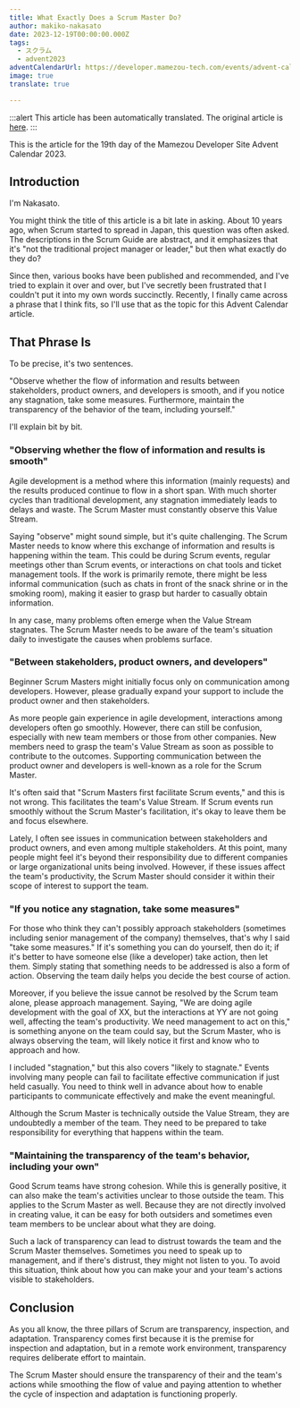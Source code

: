 ```yaml
---
title: What Exactly Does a Scrum Master Do?
author: makiko-nakasato
date: 2023-12-19T00:00:00.000Z
tags:
  - スクラム
  - advent2023
adventCalendarUrl: https://developer.mamezou-tech.com/events/advent-calendar/2023/
image: true
translate: true

---
```


:::alert
This article has been automatically translated.
The original article is [here](https://developer.mamezou-tech.com/blogs/2023/12/19/what-scrum-master/).
:::



This is the article for the 19th day of the Mamezou Developer Site Advent Calendar 2023.

## Introduction
I'm Nakasato.

You might think the title of this article is a bit late in asking. About 10 years ago, when Scrum started to spread in Japan, this question was often asked. The descriptions in the Scrum Guide are abstract, and it emphasizes that it's "not the traditional project manager or leader," but then what exactly do they do?

Since then, various books have been published and recommended, and I've tried to explain it over and over, but I've secretly been frustrated that I couldn't put it into my own words succinctly. Recently, I finally came across a phrase that I think fits, so I'll use that as the topic for this Advent Calendar article.

## That Phrase Is
To be precise, it's two sentences.

"Observe whether the flow of information and results between stakeholders, product owners, and developers is smooth, and if you notice any stagnation, take some measures. Furthermore, maintain the transparency of the behavior of the team, including yourself."

I'll explain bit by bit.

### "Observing whether the flow of information and results is smooth"
Agile development is a method where this information (mainly requests) and the results produced continue to flow in a short span. With much shorter cycles than traditional development, any stagnation immediately leads to delays and waste.
The Scrum Master must constantly observe this Value Stream.

Saying "observe" might sound simple, but it's quite challenging. The Scrum Master needs to know where this exchange of information and results is happening within the team. This could be during Scrum events, regular meetings other than Scrum events, or interactions on chat tools and ticket management tools.
If the work is primarily remote, there might be less informal communication (such as chats in front of the snack shrine or in the smoking room), making it easier to grasp but harder to casually obtain information.

In any case, many problems often emerge when the Value Stream stagnates. The Scrum Master needs to be aware of the team's situation daily to investigate the causes when problems surface.

### "Between stakeholders, product owners, and developers"
Beginner Scrum Masters might initially focus only on communication among developers. However, please gradually expand your support to include the product owner and then stakeholders.

As more people gain experience in agile development, interactions among developers often go smoothly. However, there can still be confusion, especially with new team members or those from other companies. New members need to grasp the team's Value Stream as soon as possible to contribute to the outcomes.
Supporting communication between the product owner and developers is well-known as a role for the Scrum Master.

It's often said that "Scrum Masters first facilitate Scrum events," and this is not wrong. This facilitates the team's Value Stream. If Scrum events run smoothly without the Scrum Master's facilitation, it's okay to leave them be and focus elsewhere.

Lately, I often see issues in communication between stakeholders and product owners, and even among multiple stakeholders. At this point, many people might feel it's beyond their responsibility due to different companies or large organizational units being involved.
However, if these issues affect the team's productivity, the Scrum Master should consider it within their scope of interest to support the team.

### "If you notice any stagnation, take some measures"
For those who think they can't possibly approach stakeholders (sometimes including senior management of the company) themselves, that's why I said "take some measures."
If it's something you can do yourself, then do it; if it's better to have someone else (like a developer) take action, then let them. Simply stating that something needs to be addressed is also a form of action. Observing the team daily helps you decide the best course of action.

Moreover, if you believe the issue cannot be resolved by the Scrum team alone, please approach management. Saying, "We are doing agile development with the goal of XX, but the interactions at YY are not going well, affecting the team's productivity. We need management to act on this," is something anyone on the team could say, but the Scrum Master, who is always observing the team, will likely notice it first and know who to approach and how.

I included "stagnation," but this also covers "likely to stagnate."
Events involving many people can fail to facilitate effective communication if just held casually. You need to think well in advance about how to enable participants to communicate effectively and make the event meaningful.

Although the Scrum Master is technically outside the Value Stream, they are undoubtedly a member of the team. They need to be prepared to take responsibility for everything that happens within the team.

### "Maintaining the transparency of the team's behavior, including your own"
Good Scrum teams have strong cohesion. While this is generally positive, it can also make the team's activities unclear to those outside the team.
This applies to the Scrum Master as well. Because they are not directly involved in creating value, it can be easy for both outsiders and sometimes even team members to be unclear about what they are doing.

Such a lack of transparency can lead to distrust towards the team and the Scrum Master themselves. Sometimes you need to speak up to management, and if there's distrust, they might not listen to you. To avoid this situation, think about how you can make your and your team's actions visible to stakeholders.

## Conclusion
As you all know, the three pillars of Scrum are transparency, inspection, and adaptation.
Transparency comes first because it is the premise for inspection and adaptation, but in a remote work environment, transparency requires deliberate effort to maintain.

The Scrum Master should ensure the transparency of their and the team's actions while smoothing the flow of value and paying attention to whether the cycle of inspection and adaptation is functioning properly.
